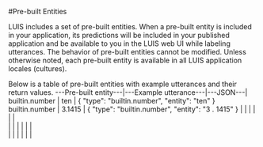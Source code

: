 <!-- NavPath: Pre-builtEntities
LinkLabel: Pre-built Entities 
Url: LUIS-api/documentation/Pre-builtEntities
Weight: 90 -->

#Pre-built Entities

LUIS includes a set of pre-built entities. When a pre-built entity is included in your application, its predictions will be included in your published application and be available to you in the LUIS web UI while labeling utterances. The behavior of pre-built entities cannot be modified. Unless otherwise noted, each pre-built entity is available in all LUIS application locales (cultures). 

Below is a table of pre-built entities with example utterances and their return values.
---Pre-built entity---|---Example utterance---|---JSON---|
 builtin.number     |   ten   | {
    "type": "builtin.number",
    "entity": "ten"
}
builtin.number      |   3.1415   |  {
    "type": "builtin.number",
    "entity": "3 . 1415"
}
      |      |
      |      |      
      |      |      
      |      |
      |      |
      |      |    
      |      |
      |      |
      |      |
      
